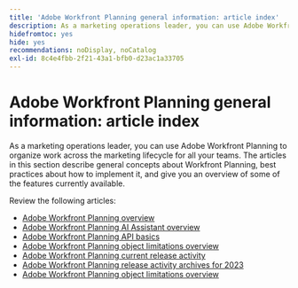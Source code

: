 ```yaml
---
title: 'Adobe Workfront Planning general information: article index'
description: As a marketing operations leader, you can use Adobe Workfront Planning to organize work across the marketing lifecycle for all your teams. The articles in this section describe general concepts about Workfront Planning, best practices about how to implement it, and give you an overview of some of the features currently available.
hidefromtoc: yes
hide: yes
recommendations: noDisplay, noCatalog
exl-id: 8c4e4fbb-2f21-43a1-bfb0-d23ac1a33705
---
```

# Adobe Workfront Planning general information: article index

As a marketing operations leader, you can use Adobe Workfront Planning to organize work across the marketing lifecycle for all your teams. The articles in this section describe general concepts about Workfront Planning, best practices about how to implement it, and give you an overview of some of the features currently available. 

Review the following articles:

* [Adobe Workfront Planning overview](/help/quicksilver/planning/general/planning-overview.md)
* [Adobe Workfront Planning AI Assistant overview](/help/quicksilver/planning/general/planning-ai-assistant-overview.md)
* [Adobe Workfront Planning API basics](/help/quicksilver/planning/general/planning-api-basics.md)
* [Adobe Workfront Planning object limitations overview](/help/quicksilver/planning/general/limitations-overview.md)
* [Adobe Workfront Planning current release activity](/help/quicksilver/planning/general/release-activity.md)
* [Adobe Workfront Planning release activity archives for 2023](/help/quicksilver/planning/general/release-activity-archives-2023.md)
* [Adobe Workfront Planning object limitations overview](/help/quicksilver/planning/general/limitations-overview.md)



